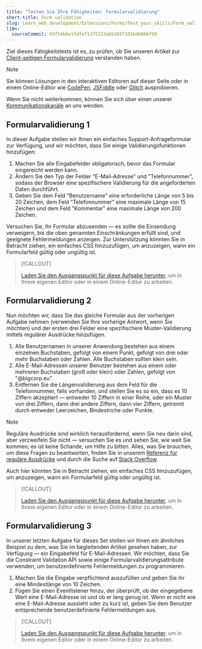 ```yaml
---
title: "Testen Sie Ihre Fähigkeiten: Formularvalidierung"
short-title: Form validation
slug: Learn_web_development/Extensions/Forms/Test_your_skills/Form_validation
l10n:
  sourceCommit: 93f54b6e1fdfef1375233abb265f101bd6866f99
---
```


Ziel dieses Fähigkeitstests ist es, zu prüfen, ob Sie unseren Artikel zur [Client-seitigen Formularvalidierung](/de/docs/Learn_web_development/Extensions/Forms/Form_validation) verstanden haben.

> [!NOTE]
> Sie können Lösungen in den interaktiven Editoren auf dieser Seite oder in einem Online-Editor wie [CodePen](https://codepen.io/), [JSFiddle](https://jsfiddle.net/) oder [Glitch](https://glitch.com/) ausprobieren.
>
> Wenn Sie nicht weiterkommen, können Sie sich über einen unserer [Kommunikationskanäle](/de/docs/MDN/Community/Communication_channels) an uns wenden.

## Formularvalidierung 1

In dieser Aufgabe stellen wir Ihnen ein einfaches Support-Anfrageformular zur Verfügung, und wir möchten, dass Sie einige Validierungsfunktionen hinzufügen:

1. Machen Sie alle Eingabefelder obligatorisch, bevor das Formular eingereicht werden kann.
2. Ändern Sie den Typ der Felder "E-Mail-Adresse" und "Telefonnummer", sodass der Browser eine spezifischere Validierung für die angeforderten Daten durchführt.
3. Geben Sie dem Feld "Benutzername" eine erforderliche Länge von 5 bis 20 Zeichen, dem Feld "Telefonnummer" eine maximale Länge von 15 Zeichen und dem Feld "Kommentar" eine maximale Länge von 200 Zeichen.

Versuchen Sie, Ihr Formular abzusenden — es sollte die Einsendung verweigern, bis die oben genannten Einschränkungen erfüllt sind, und geeignete Fehlermeldungen anzeigen. Zur Unterstützung könnten Sie in Betracht ziehen, ein einfaches CSS hinzuzufügen, um anzuzeigen, wann ein Formularfeld gültig oder ungültig ist.

> [!CALLOUT]
>
> [Laden Sie den Ausgangspunkt für diese Aufgabe herunter](https://github.com/mdn/learning-area/blob/main/html/forms/tasks/form-validation/form-validation1-download.html), um in Ihrem eigenen Editor oder in einem Online-Editor zu arbeiten.

## Formularvalidierung 2

Nun möchten wir, dass Sie das gleiche Formular aus der vorherigen Aufgabe nehmen (verwenden Sie Ihre vorherige Antwort, wenn Sie möchten) und der ersten drei Felder eine spezifischere Muster-Validierung mittels regulärer Ausdrücke hinzufügen.

1. Alle Benutzernamen in unserer Anwendung bestehen aus einem einzelnen Buchstaben, gefolgt von einem Punkt, gefolgt von drei oder mehr Buchstaben oder Zahlen. Alle Buchstaben sollten klein sein.
2. Alle E-Mail-Adressen unserer Benutzer bestehen aus einem oder mehreren Buchstaben (groß oder klein) oder Zahlen, gefolgt von "@bigcorp.eu".
3. Entfernen Sie die Längenvalidierung aus dem Feld für die Telefonnummer, falls vorhanden, und stellen Sie es so ein, dass es 10 Ziffern akzeptiert — entweder 10 Ziffern in einer Reihe, oder ein Muster von drei Ziffern, dann drei andere Ziffern, dann vier Ziffern, getrennt durch entweder Leerzeichen, Bindestriche oder Punkte.

> [!NOTE]
> Reguläre Ausdrücke sind wirklich herausfordernd, wenn Sie neu darin sind, aber verzweifeln Sie nicht — versuchen Sie es und sehen Sie, wie weit Sie kommen; es ist keine Schande, um Hilfe zu bitten. Alles, was Sie brauchen, um diese Fragen zu beantworten, finden Sie in unserem [Referenz für reguläre Ausdrücke](/de/docs/Web/JavaScript/Guide/Regular_expressions) und durch die Suche auf [Stack Overflow](https://stackoverflow.com/).

Auch hier könnten Sie in Betracht ziehen, ein einfaches CSS hinzuzufügen, um anzuzeigen, wann ein Formularfeld gültig oder ungültig ist.

> [!CALLOUT]
>
> [Laden Sie den Ausgangspunkt für diese Aufgabe herunter](https://github.com/mdn/learning-area/blob/main/html/forms/tasks/form-validation/form-validation2-download.html), um in Ihrem eigenen Editor oder in einem Online-Editor zu arbeiten.

## Formularvalidierung 3

In unserer letzten Aufgabe für dieses Set stellen wir Ihnen ein ähnliches Beispiel zu dem, was Sie im begleitenden Artikel gesehen haben, zur Verfügung — ein Eingabefeld für E-Mail-Adressen. Wir möchten, dass Sie die Constraint Validation API sowie einige Formularvalidierungsattribute verwenden, um benutzerdefinierte Fehlermeldungen zu programmieren.

1. Machen Sie die Eingabe verpflichtend auszufüllen und geben Sie ihr eine Mindestlänge von 10 Zeichen.
2. Fügen Sie einen Eventlistener hinzu, der überprüft, ob der eingegebene Wert eine E-Mail-Adresse ist und ob er lang genug ist. Wenn er nicht wie eine E-Mail-Adresse aussieht oder zu kurz ist, geben Sie dem Benutzer entsprechende benutzerdefinierte Fehlermeldungen aus.

> [!CALLOUT]
>
> [Laden Sie den Ausgangspunkt für diese Aufgabe herunter](https://github.com/mdn/learning-area/blob/main/html/forms/tasks/form-validation/form-validation3-download.html), um in Ihrem eigenen Editor oder in einem Online-Editor zu arbeiten.
